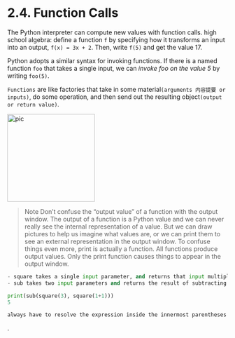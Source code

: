 # 2.4. Function Calls

The Python interpreter can compute new values with function calls.
high school algebra: define a function `f` by specifying how it transforms an input into an output, `f(x) = 3x + 2`. Then, write `f(5)` and get the value 17.

Python adopts a similar syntax for invoking functions.
If there is a named function `foo` that takes a single input, we can *invoke foo on the value 5* by writing `foo(5)`.


`Functions` are like factories that take in some material`(arguments 内容提要 or inputs)`, do some operation, and then send out the resulting object`(output or return value)`.

<img alt="pic" src="https://i.imgur.com/r8rCZwJ.gif" width="200" alt="function_calls">

> Note
Don’t confuse the “output value” of a function with the output window. The output of a function is a Python value and we can never really see the internal representation of a value. But we can draw pictures to help us imagine what values are, or we can print them to see an external representation in the output window.
To confuse things even more, print is actually a function. All functions produce output values. Only the print function causes things to appear in the output window.

```py
- square takes a single input parameter, and returns that input multiplied by itself.
- sub takes two input parameters and returns the result of subtracting the second from the first.

print(sub(square(3), square(1+1)))
5

always have to resolve the expression inside the innermost parentheses first, in order to determine what input to provide when calling the functions.
```
































.
